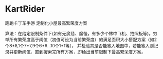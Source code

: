 # KartRider
跑跑卡丁车手游
定制化小屋最高繁荣度方案

算法：在给定限制条件下(如有无魔毯、魔怪，有多少个林中飞机、拍照板等)，穷举所有繁荣度高于阈值（初值可设为当前繁荣度）的满足面积大小搭配方案（如2个8\*8,1个7\*7,9个6\*6...10个1\*1等），
并检验其是否能塞入地图中，若能塞入则记录并更新阈值，直到搜索完所有方案，即给出当前限制下最高繁荣度方案。
